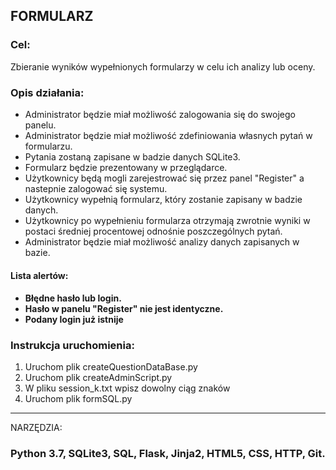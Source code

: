 <h2>FORMULARZ</h2>

<h3>Cel:</h3> 

Zbieranie wyników wypełnionych formularzy w celu ich analizy lub oceny.

<h3>Opis działania:</h3>

<ul>
<li>Administrator będzie miał możliwość zalogowania się do swojego panelu.</li>
<li>Administrator będzie miał możliwość  zdefiniowania własnych pytań w formularzu.</li>
<li>Pytania zostaną zapisane w badzie danych SQLite3.</li>
<li>Formularz będzie prezentowany w przeglądarce.</li>
<li>Użytkownicy będą mogli  zarejestrować się przez panel "Register" a nastepnie zalogować się systemu.</li>
<li>Użytkownicy wypełnią formularz, który zostanie zapisany w badzie danych.</li>
<li>Użytkownicy po wypełnieniu formularza otrzymają zwrotnie wyniki w postaci średniej procentowej odnośnie poszczególnych pytań.</li>
<li>Administrator będzie miał możliwość analizy danych zapisanych w bazie.</li>
</ul>

<h4>Lista alertów:<h4>

<ul>
<li>Błędne hasło lub login.</li>
<li>Hasło w panelu "Register" nie jest identyczne.</li>
<li>Podany login już istnije</li>
</ul>

<h3>Instrukcja uruchomienia:</h3>

<ol>
<li>Uruchom plik createQuestionDataBase.py</li>
<li>Uruchom plik createAdminScript.py</li>
<li>W pliku session_k.txt wpisz dowolny ciąg znaków</li>
<li>Uruchom plik formSQL.py</li>
</ol>

----------

 NARZĘDZIA: 
<h3>Python 3.7, SQLite3, SQL, Flask, Jinja2, HTML5, CSS, HTTP, Git.</h3>
